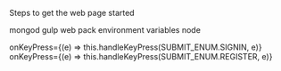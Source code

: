 Steps to get the web page started

mongod
gulp
web pack
environment variables
node

onKeyPress={(e) => this.handleKeyPress(SUBMIT_ENUM.SIGNIN, e)}
onKeyPress={(e) => this.handleKeyPress(SUBMIT_ENUM.REGISTER, e)}
